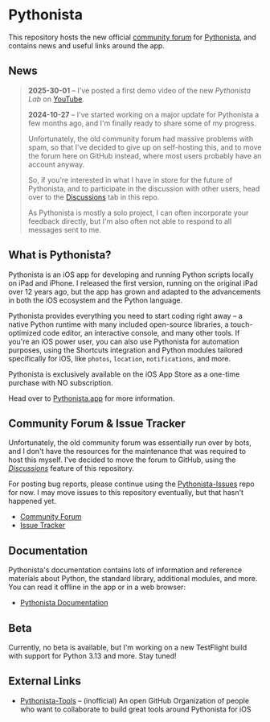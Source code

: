# Pythonista

This repository hosts the new official [community forum](https://github.com/omz/Pythonista/discussions) for [Pythonista](https://pythonista.app), and contains news and useful links around the app.

## News

> **2025-30-01** – I've posted a first demo video of the new *Pythonista Lab* on [YouTube](https://youtube.com/shorts/X1tUdG6Fnvc).
> 
> **2024-10-27** – I've started working on a major update for Pythonista a few months ago, and I'm finally ready to share some of my progress.
> 
> Unfortunately, the old community forum had massive problems with spam, so that I've decided to give up on self-hosting this, and to move the forum here on GitHub instead, where most users probably have an account anyway.
>
> So, if you're interested in what I have in store for the future of Pythonista, and to participate in the discussion with other users, head over to the [Discussions](https://github.com/omz/Pythonista/discussions) tab in this repo.
> 
> As Pythonista is mostly a solo project, I can often incorporate your feedback directly, but I'm also often not able to respond to all messages sent to me.
> 

## What is Pythonista?

Pythonista is an iOS app for developing and running Python scripts locally on iPad and iPhone. I released the first version, running on the original iPad over 12 years ago, but the app has grown and adapted to the advancements in both the iOS ecosystem and the Python language.

Pythonista provides everything you need to start coding right away – a native Python runtime with many included open-source libraries, a touch-optimized code editor, an interactive console, and many other tools. If you're an iOS power user, you can also use Pythonista for automation purposes, using the Shortcuts integration and Python modules tailored specifically for iOS, like `photos`, `location`, `notifications`, and more.

Pythonista is exclusively available on the iOS App Store as a one-time purchase with NO subscription.

Head over to [Pythonista.app](https://pythonista.app) for more information.

## Community Forum & Issue Tracker

Unfortunately, the old community forum was essentially run over by bots, and I don't have the resources for the maintenance that was required to host this myself. I've decided to move the forum to GitHub, using the [*Discussions*](https://github.com/omz/Pythonista/discussions) feature of this repository.

For posting bug reports, please continue using the [Pythonista-Issues](https://github.com/omz/Pythonista-Issues) repo for now. I may move issues to this repository eventually, but that hasn't happened yet.

* [Community Forum](https://github.com/omz/Pythonista/discussions)
* [Issue Tracker](https://github.com/omz/Pythonista-Issues)

## Documentation

Pythonista's documentation contains lots of information and reference materials about Python, the standard library, additional modules, and more. You can read it offline in the app or in a web browser:

* [Pythonista Documentation](https://omz-software.com/pythonista/docs-3.4/py3/index.html)

## Beta

Currently, no beta is available, but I'm working on a new TestFlight build with support for Python 3.13 and more. Stay tuned!

## External Links

* [Pythonista-Tools](https://github.com/Pythonista-Tools) – (inofficial) An open GitHub Organization of people who want to collaborate to build great tools around Pythonista for iOS
